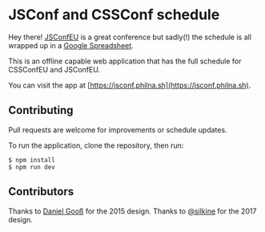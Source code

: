 # JSConf and CSSConf schedule

Hey there! [JSConfEU](http://jsconf.eu) is a great conference but sadly(!) the schedule is all wrapped up in a [Google Spreadsheet](http://2017.jsconf.eu/rough-schedule/).

This is an offline capable web application that has the full schedule for CSSConfEU and JSConfEU.

You can visit the app at [https://jsconf.philna.sh](https://jsconf.philna.sh).

## Contributing

Pull requests are welcome for improvements or schedule updates.

To run the application, clone the repository, then run:

```shell
$ npm install
$ npm run dev
```

## Contributors

Thanks to [Daniel Gooß](https://github.com/Dangoo) for the 2015 design.
Thanks to [@silkine](https://twitter.com/silkine) for the 2017 design.

